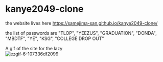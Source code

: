 # kanye2049-clone


the website lives here https://samejima-san.github.io/kanye2049-clone/


the list of passwords are "TLOP", "YEEZUS", "GRADUATION", "DONDA", "MBDTF", "YE", "KSG", "COLLEGE DROP OUT" 

A gif of the site for the lazy<br>
![ezgif-6-107336df2099](https://user-images.githubusercontent.com/46758064/143725268-6e68bcd6-3b9e-49c0-adbc-bc7bec6c86ce.gif)
